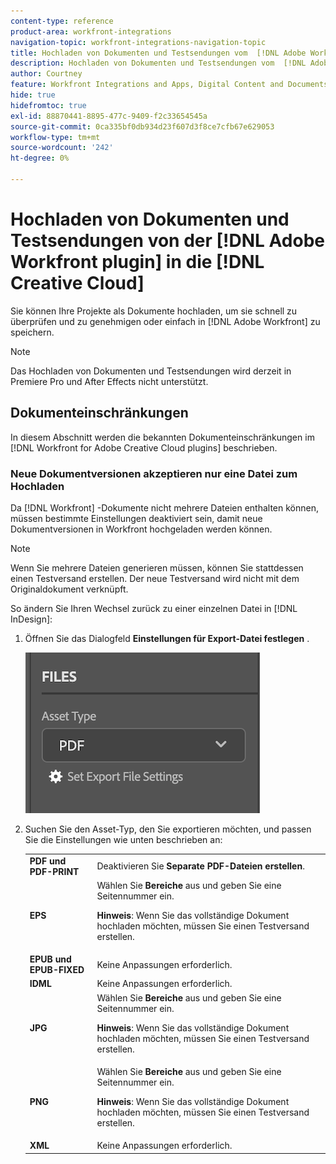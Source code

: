 ```yaml
---
content-type: reference
product-area: workfront-integrations
navigation-topic: workfront-integrations-navigation-topic
title: Hochladen von Dokumenten und Testsendungen vom  [!DNL Adobe Workfront plugin]  in den  [!DNL Creative Cloud]
description: Hochladen von Dokumenten und Testsendungen vom  [!DNL Adobe Workfront plugin]  in den  [!DNL Creative Cloud]
author: Courtney
feature: Workfront Integrations and Apps, Digital Content and Documents
hide: true
hidefromtoc: true
exl-id: 88870441-8895-477c-9409-f2c33654545a
source-git-commit: 0ca335bf0db934d23f607d3f8ce7cfb67e629053
workflow-type: tm+mt
source-wordcount: '242'
ht-degree: 0%

---
```


# Hochladen von Dokumenten und Testsendungen von der [!DNL Adobe Workfront plugin] in die [!DNL Creative Cloud]

Sie können Ihre Projekte als Dokumente hochladen, um sie schnell zu überprüfen und zu genehmigen oder einfach in [!DNL Adobe Workfront] zu speichern.

>[!NOTE]
>
>Das Hochladen von Dokumenten und Testsendungen wird derzeit in Premiere Pro und After Effects nicht unterstützt.


## Dokumenteinschränkungen

In diesem Abschnitt werden die bekannten Dokumenteinschränkungen im [!DNL Workfront for Adobe Creative Cloud plugins] beschrieben.

### Neue Dokumentversionen akzeptieren nur eine Datei zum Hochladen

Da [!DNL Workfront] -Dokumente nicht mehrere Dateien enthalten können, müssen bestimmte Einstellungen deaktiviert sein, damit neue Dokumentversionen in Workfront hochgeladen werden können.

>[!NOTE]
>
>Wenn Sie mehrere Dateien generieren müssen, können Sie stattdessen einen Testversand erstellen. Der neue Testversand wird nicht mit dem Originaldokument verknüpft.



So ändern Sie Ihren Wechsel zurück zu einer einzelnen Datei in [!DNL InDesign]:

1. Öffnen Sie das Dialogfeld **Einstellungen für Export-Datei festlegen** .

   ![](assets/file-export-settings.png)

1. Suchen Sie den Asset-Typ, den Sie exportieren möchten, und passen Sie die Einstellungen wie unten beschrieben an:

   <table>
    <tr>
    <td><strong>PDF und PDF-PRINT</strong>
    </td>
    <td>Deaktivieren Sie <strong>Separate PDF-Dateien erstellen</strong>.
    </td>
    </tr>
    <tr>
    <td><strong>EPS</strong>
    </td>
    <td>Wählen Sie <strong>Bereiche</strong> aus und geben Sie eine Seitennummer ein. 
    <p>
    <strong>Hinweis</strong>: Wenn Sie das vollständige Dokument hochladen möchten, müssen Sie einen Testversand erstellen. 
    </td>
    </tr>
    <tr>
    <td><strong> EPUB und EPUB-FIXED</strong>
    </td>
    <td>Keine Anpassungen erforderlich.
    </td>
    </tr>
    <tr>
    <td><strong>IDML</strong>
    </td>
    <td>Keine Anpassungen erforderlich.
    </td>
    </tr>
    <tr>
    <td><strong>JPG</strong>
    </td>
    <td>Wählen Sie <strong>Bereiche</strong> aus und geben Sie eine Seitennummer ein. 
    <p>
    <strong>Hinweis</strong>: Wenn Sie das vollständige Dokument hochladen möchten, müssen Sie einen Testversand erstellen. 
    </td>
    </tr>
    <tr>
    <td><strong>PNG</strong>
    </td>
    <td>Wählen Sie <strong>Bereiche</strong> aus und geben Sie eine Seitennummer ein. 
    <p>
    <strong>Hinweis</strong>: Wenn Sie das vollständige Dokument hochladen möchten, müssen Sie einen Testversand erstellen. 
    </td>
    </tr>
    <tr>
    <td><strong>XML</strong>
    </td>
    <td>Keine Anpassungen erforderlich. 
    </td>
    </tr>
    </table>
